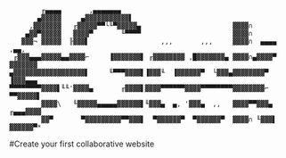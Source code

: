             ╓▄▄▄▄       ,▄▄▄▄▄▄▄
           ▄▓▓▓▓▓     ▄▓▓▓▓▓▓▓▓▓▓▓▌
         ,▓▓▓▓▓▓▓   ╓▓▓▓▓▓▀▀└╙▀▓▓▓▓▓▄                       ▓▓▓▓∩
        ▄▓▓▀▓▓▓▓▓   ▓▓▓▓▀       ╙▀▀▀▀                       ▓▓▓▓∩
       ▓▓▓¬ ▓▓▓▓▓  ╟▓▓▓▌                  ,,,       ,,,     ▓▓▓▓∩  ▄▄▄▄   ,▄▄,
     ╓▓▓▓▄▄▄▓▓▓▓▓▄▄▓▓▓▓⌐     ▐▓▓▓▓▓▓▓▌ ╓▓▓▓▓▓▓▓▓ ,█▓▓▓▓▓▓▓▄ ▓▓▓▓∩▄▓▓▓▓▀ ▓▓▓▓▓▓▓
    ▄▓▓▓▓▓▓▓▓▓▓▓▓▓▓▓▓▓▓▌     ╙▀▀▀▓▓▓▓▌▐▓▓▓╙  ▐▓▓▓▓▓▓▀  └▓▓▓▄▓▓▓▓▓▓▓▓▀  ▐▓▓▓▄▄▄
    ▀▀▀▀▀▀▀▀▓▓▓▓▌╙╙'▓▓▓▓▄       ╓▓▓▓▓▌▓▓▓▓▀▀▀▀▀▀▓▓▓▓▀▀▀▀▀▀▀▀▓▓▓▓▓▓▓▓⌐   ▀▀▓▓▓▓▓▌
            ▓▓▓▓\   ╙▓▓▓▓▓▄▄▄▄▄▓▓▓▓▓▓▌╙▓▓▓▄  ▄, '▓▓▓▄  ,,   ▓▓▓▓▀▀▓▓▓▄  ╓▄▄▄▓▓▓▓
            ▓▓▀       ▀▓▓▓▓▓▓▓▓▓▀▀▓▓▓▌  ▀▓▓▓▓▓▓▀  ▀▓▓▓▓▓▓▀  ▓▓▓▓∩ ╙▓▓▓▌ ▓▓▓▓▓▓▀*


#Create your first collaborative website

